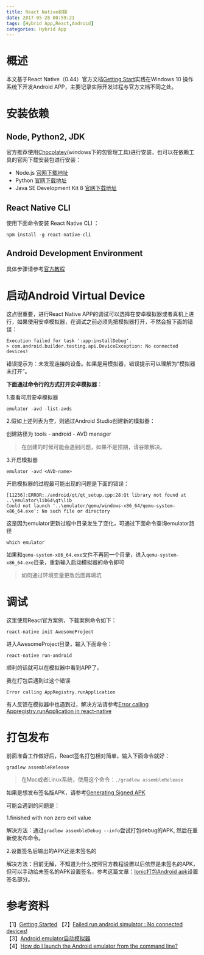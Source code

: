 ```yaml
---
title: React Native初探
date: 2017-05-28 00:59:21
tags: [Hybrid App,React,Android]
categories: Hybrid App
---
```

# 概述
本文基于React Native（0.44）官方文档[Getting Start](https://facebook.github.io/react-native/docs/getting-started.html)实践在Windows 10 操作系统下开发Android APP，主要记录实际开发过程与官方文档不同之处。   

# 安装依赖   

## Node, Python2, JDK

官方推荐使用[Chocolatey](https://chocolatey.org/)(windows下的包管理工具)进行安装，也可以在依赖工具的官网下载安装包进行安装：   

- Node.js [官网下载地址](https://nodejs.org/en/)   
- Python [官网下载地址](https://www.python.org/downloads/)   
- Java SE Development Kit 8 [官网下载地址](http://www.oracle.com/technetwork/java/javase/downloads/jdk8-downloads-2133151.html)   

## React Native CLI

使用下面命令安装 React Native CLI ：   

```bazaar
npm install -g react-native-cli
```

## Android Development Environment

具体步骤请参考[官方教程](https://facebook.github.io/react-native/docs/getting-started.html#android-development-environment)   

# 启动Android Virtual Device

这点很重要，进行React Native APP的调试可以选择在安卓模拟器或者真机上进行，如果使用安卓模拟器，在调试之前必须先把模拟器打开，不然会报下面的错误：   

```bazaar
Execution failed for task ':app:installDebug'.
> com.android.builder.testing.api.DeviceException: No connected devices!
```

错误提示为：未发现连接的设备。如果是用模拟器，错误提示可以理解为“模拟器未打开”。   

**下面通过命令行的方式打开安卓模拟器**：

1.查看可用安卓模拟器

```bazaar
emulator -avd -list-avds
```

2.假如上述列表为空，则通过Android Studio创建新的模拟器：   

创建路径为 tools - android - AVD manager   

> 在创建的时候可能会遇到问题，如果不是预期，请谷歌解决。

3.开启模拟器

```bazaar
emulator -avd <AVD-name>
```

开启模拟器的过程最可能出现的问题是下面的错误：   

```bazaar
[11256]:ERROR:./android/qt/qt_setup.cpp:28:Qt library not found at ..\emulator\lib64\qt\lib
Could not launch '..\emulator/qemu/windows-x86_64/qemu-system-x86_64.exe': No such file or directory
```

这是因为emulator更新过程中目录发生了变化，可通过下面命令查询emulator路径   

```bazaar
which emulator
```

如果和`qemu-system-x86_64.exe`文件不再同一个目录，进入`qemu-system-x86_64.exe`目录，重新输入启动模拟器的命令即可   

> 如何通过环境变量更改后面再填坑

# 调试

这里使用React官方案例，下载案例命令如下：   

```bazaar
react-native init AwesomeProject
```

进入AwesomeProject目录，输入下面命令：   

```bazaar
react-native run-android
```

顺利的话就可以在模拟器中看到APP了。

我在打包后遇到过这个错误

```bazaar
Error calling AppRegistry.runApplication
```

有人反馈在模拟器中也遇到过，解决方法请参考[Error calling Appregistry.runApplication in react-native](https://stackoverflow.com/questions/43744156/error-calling-appregistry-runapplication-in-react-native)

# 打包发布

前面准备工作做好后，React签名打包相对简单，输入下面命令就好：   

```bazaar
gradlew assembleRelease
```

> 在Mac或者Linux系统，使用这个命令：`./gradlew assembleRelease`

如果是想发布签名版APK，请参考[Generating Signed APK](https://facebook.github.io/react-native/docs/signed-apk-android.html)

可能会遇到的问题是： 

1.finished with non zero exit value

解决方法：通过`gradlew assembleDebug --info`尝试打包debug的APK, 然后在重新使发布命令。

2.设置签名后输出的APK还是未签名的

解决方法：目前无解，不知道为什么按照官方教程设置以后依然是未签名的APK，但可以手动给未签名的APK设置签名，参考这篇文章：[Ionic打包Android apk](http://xiaogliu.github.io/2017/05/13/Ionic%E6%89%93%E5%8C%85Android-apk/#2-3-设置签名)设置签名部分。

# 参考资料
【1】[Getting Started](https://facebook.github.io/react-native/docs/getting-started.html)
【2】[Failed run android simulator : No connected devices!](https://github.com/facebook/react-native/issues/3091)   
【3】[Android emulator启动模拟器](http://www.cnblogs.com/hautezwei/p/6719929.html)   
【4】[How do I launch the Android emulator from the command line?](https://stackoverflow.com/questions/4974568/how-do-i-launch-the-android-emulator-from-the-command-line)   